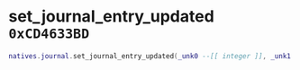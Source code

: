 # set_journal_entry_updated `0xCD4633BD`

```lua
natives.journal.set_journal_entry_updated(_unk0 --[[ integer ]], _unk1 --[[ integer ]])
```